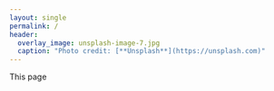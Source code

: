 ```yaml
---
layout: single
permalink: /
header:
  overlay_image: unsplash-image-7.jpg
  caption: "Photo credit: [**Unsplash**](https://unsplash.com)"
---
```


This page 
